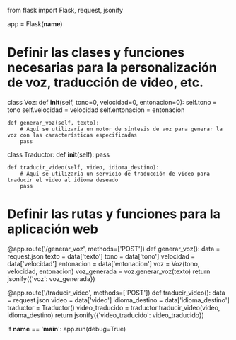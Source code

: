 from flask import Flask, request, jsonify

app = Flask(__name__)

# Definir las clases y funciones necesarias para la personalización de voz, traducción de video, etc.

class Voz:
    def __init__(self, tono=0, velocidad=0, entonacion=0):
        self.tono = tono
        self.velocidad = velocidad
        self.entonacion = entonacion
    
    def generar_voz(self, texto):
        # Aquí se utilizaría un motor de síntesis de voz para generar la voz con las características especificadas
        pass

class Traductor:
    def __init__(self):
        pass
    
    def traducir_video(self, video, idioma_destino):
        # Aquí se utilizaría un servicio de traducción de video para traducir el video al idioma deseado
        pass

# Definir las rutas y funciones para la aplicación web

@app.route('/generar_voz', methods=['POST'])
def generar_voz():
    data = request.json
    texto = data['texto']
    tono = data['tono']
    velocidad = data['velocidad']
    entonacion = data['entonacion']
    voz = Voz(tono, velocidad, entonacion)
    voz_generada = voz.generar_voz(texto)
    return jsonify({'voz': voz_generada})

@app.route('/traducir_video', methods=['POST'])
def traducir_video():
    data = request.json
    video = data['video']
    idioma_destino = data['idioma_destino']
    traductor = Traductor()
    video_traducido = traductor.traducir_video(video, idioma_destino)
    return jsonify({'video_traducido': video_traducido})

if __name__ == '__main__':
    app.run(debug=True)

